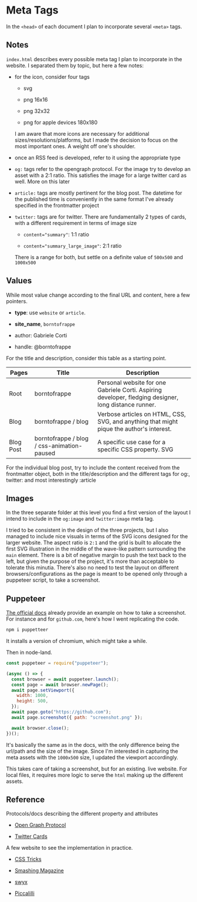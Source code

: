 # Meta Tags

In the `<head>` of each document I plan to incorporate several `<meta>` tags.

## Notes

`index.html` describes every possible meta tag I plan to incorporate in the website. I separated them by topic, but here a few notes:

- for the icon, consider four tags

  - svg

  - png 16x16

  - png 32x32

  - png for apple devices 180x180

  I am aware that more icons are necessary for additional sizes/resolutions/platforms, but I made the decision to focus on the most important ones. A weight off one's shoulder.

- once an RSS feed is developed, refer to it using the appropriate type

- `og:` tags refer to the opengraph protocol. For the image try to develop an asset with a 2:1 ratio. This satisfies the image for a large twitter card as well. More on this later

- `article:` tags are mostly pertinent for the blog post. The datetime for the published time is conveniently in the same format I've already specified in the frontmatter project

- `twitter:` tags are for twitter. There are fundamentally 2 types of cards, with a different requirement in terms of image size

  - `content="summary"`: 1:1 ratio

  - `content="summary_large_image"`: 2:1 ratio

  There is a range for both, but settle on a definite value of `500x500` and `1000x500`

## Values

While most value change according to the final URL and content, here a few pointers.

- **type**: use `website` or `article`.

- **site_name**, `borntofrappe`

- author: Gabriele Corti

- handle: @borntofrappe

For the title and description, consider this table as a starting point.

| Pages     | Title                                      | Description                                                                                           |
| --------- | ------------------------------------------ | ----------------------------------------------------------------------------------------------------- |
| Root      | borntofrappe                               | Personal website for one Gabriele Corti. Aspiring developer, fledging designer, long distance runner. |
| Blog      | borntofrappe / blog                        | Verbose articles on HTML, CSS, SVG, and anything that might pique the author's interest.              |
| Blog Post | borntofrappe / blog / css-animation-paused | A specific use case for a specific CSS property. SVG                                                  |

For the individual blog post, try to include the content received from the frontmatter object, both in the title/description and the different tags for og:, twitter: and most interestingly :article

## Images

In the three separate folder at this level you find a first version of the layout I intend to include in the `og:image` and `twitter:image` meta tag.

I tried to be consistent in the design of the three projects, but I also managed to include nice visuals in terms of the SVG icons designed for the larger website. The aspect ratio is `2:1` and the grid is built to allocate the first SVG illustration in the middle of the wave-like pattern surrounding the `main` element. There is a bit of negative margin to push the text back to the left, but given the purpose of the project, it's more than acceptable to tolerate this minutia. There's also no need to test the layout on different browsers/configurations as the page is meant to be opened only through a puppeteer script, to take a screenshot.

## Puppeteer

[The official docs](https://github.com/puppeteer/puppeteer) already provide an example on how to take a screenshot. For instance and for `github.com`, here's how I went replicating the code.

```bash
npm i puppetteer
```

It installs a version of chromium, which might take a while.

Then in node-land.

```js
const puppeteer = require("puppeteer");

(async () => {
  const browser = await puppeteer.launch();
  const page = await browser.newPage();
  await page.setViewport({
    width: 1000,
    height: 500,
  });
  await page.goto("https://github.com");
  await page.screenshot({ path: "screenshot.png" });

  await browser.close();
})();
```

It's basically the same as in the docs, with the only difference being the url/path and the size of the image. Since I'm interested in capturing the meta assets with the `1000x500` size, I updated the viewport accordingly.

This takes care of taking a screenshot, but for an existing. live website. For local files, it requires more logic to serve the `html` making up the different assets.

## Reference

Protocols/docs describing the different property and attributes

- [Open Graph Protocol](https://ogp.me/)

- [Twitter Cards](https://developer.twitter.com/en/docs/tweets/optimize-with-cards/overview/abouts-cards)

A few website to see the implementation in practice.

- [CSS Tricks](https://css-tricks.com/)

- [Smashing Magazine](https://www.smashingmagazine.com/)

- [swyx](https://www.swyx.io/)

- [Piccalilli](http://piccalil.li/)
